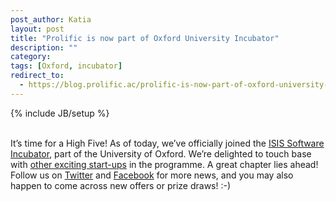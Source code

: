 ```yaml
---
post_author: Katia
layout: post
title: "Prolific is now part of Oxford University Incubator"
description: ""
category: 
tags: [Oxford, incubator]
redirect_to:
  - https://blog.prolific.ac/prolific-is-now-part-of-oxford-university-incubator/
---
```

{% include JB/setup %}

<br/> It’s time for a High Five! As of today, we’ve officially joined the [ISIS Software Incubator](http://incubator.isis-innovation.com/), part of the University of Oxford. We’re delighted to touch base with [other exciting start-ups](http://incubator.isis-innovation.com/companies) in the programme. A great chapter lies ahead! Follow us on [Twitter](https://twitter.com/ProlificAc) and [Facebook](https://www.facebook.com/prolificacademic) for more news, and you may also happen to come across new offers or prize draws! :-)